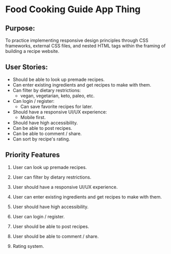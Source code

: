 # Food Cooking Guide App Thing

## Purpose:
To practice implementing responsive design principles through CSS frameworks, external CSS files, and nested HTML tags within the framing of building a recipe website.

## User Stories:

- Should be able to look up premade recipes.
- Can enter existing ingredients and get recipes to make with them.
- Can filter by dietary restrictions:
	- vegan, vegetarian, keto, paleo, etc.
- Can login / register:
	- Can save favorite recipes for later.
- Should have a responsive UI/UX experience:
	- Mobile first.
- Should have high accessibility.
- Can be able to post recipes.
- Can be able to comment / share.
- Can sort by recipe's rating.


## Priority Features
1. User can look up premade recipes.

2. User can filter by dietary restrictions.
3. User should have a responsive UI/UX experience.
4. User can enter existing ingredients and get recipes to make with them.
5. User should have high accessibility.
6. User can login / register.
7. User should be able to post recipes.
8. User should be able to comment / share.
9. Rating system.
